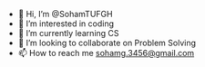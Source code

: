 - 👋 Hi, I’m @SohamTUFGH
- 👀 I’m interested in coding
- 🌱 I’m currently learning CS
- 💞️ I’m looking to collaborate on Problem Solving
- 📫 How to reach me sohamg.3456@gmail.com

<!---
SohamTUFGH/SohamTUFGH is a ✨ special ✨ repository because its `README.md` (this file) appears on your GitHub profile.
You can click the Preview link to take a look at your changes.
--->
